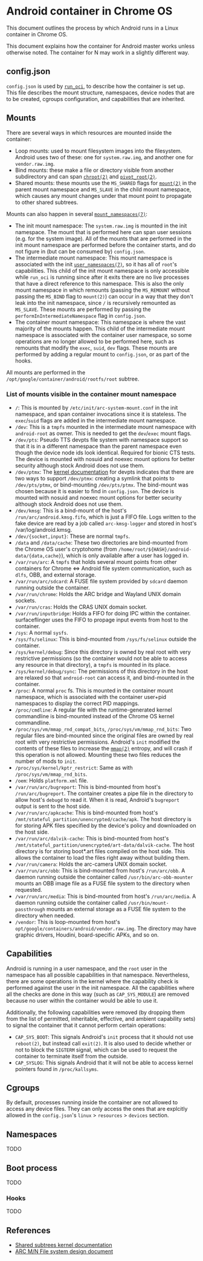 # Android container in Chrome OS

This document outlines the process by which Android runs in a Linux container in
Chrome OS.

This document explains how the container for Android master works unless
otherwise noted. The container for N may work in a slightly different way.

## config.json

`config.json` is used by
[`run_oci`](https://chromium.googlesource.com/chromiumos/platform2/+/master/run_oci/),
to describe how the container is set up. This file describes the mount
structure, namespaces, device nodes that are to be created, cgroups
configuration, and capabilities that are inherited.

## Mounts

There are several ways in which resources are mounted inside the container:

* Loop mounts: used to mount filesystem images into the filesystem. Android uses
  two of these: one for `system.raw.img`, and another one for `vendor.raw.img`.
* Bind mounts: these make a file or directory visible from another subdirectory
  and can span [`chroot(2)`](http://man7.org/linux/man-pages/man2/chroot.2.html)
  and [`pivot_root(2)`](http://man7.org/linux/man-pages/man2/pivot_root.2.html).
* Shared mounts: these mounts use the `MS_SHARED` flags for
  [`mount(2)`](http://man7.org/linux/man-pages/man2/mount.2.html) in the parent
  mount namespace and `MS_SLAVE` in the child mount namespace, which causes any
  mount changes under that mount point to propagate to other shared subtrees.

Mounts can also happen in several
[`mount_namespaces(7)`](http://man7.org/linux/man-pages/man7/mount_namespaces.7.html):

* The init mount namespace: The `system.raw.img` is
  mounted in the init namespace. The mount that is performed here can span
  user sessions (e.g. for the system image). All of the mounts that are
  performed in the init mount namespace are performed before the container
  starts, and do not figure in (but can be consumed by) `config.json`.
* The intermediate mount namespace: This mount namespace is associated with the
  init
  [`user_namespaces(7)`](http://man7.org/linux/man-pages/man7/user_namespaces.7.html),
  so it has all of `root`'s capabilities. This child of the init mount namespace
  is only accessible while `run_oci` is running since after it exits there are
  no live processes that have a direct reference to this namespace. This is also
  the only mount namespace in which remounts (passing the `MS_REMOUNT` without
  passing the `MS_BIND` flag to `mount(2)`) can occur in a way that they don't
  leak into the init namespace, since `/` is recursively remounted as
  `MS_SLAVE`. These mounts are performed by passing the
  `performInIntermediateNamespace` flag in `config.json`.
* The container mount namespace: This namespace is where the vast majority of
  the mounts happen. This child of the intermediate mount namespace is
  associated with the container user namespace, so some operations are no longer
  allowed to be performed here, such as remounts that modify the `exec`, `suid`,
  `dev` flags. These mounts are performed by adding a regular mount to
  `config.json`, or as part of the hooks.

All mounts are performed in the `/opt/google/container/android/rootfs/root`
subtree.

### List of mounts visible in the container mount namespace

* `/`: This is mounted by `/etc/init/arc-system-mount.conf` in
  the init namespace, and span container invocations since it is stateless.
  The `exec`/`suid` flags are added in the intermediate mount namespace.
* `/dev`: This is a `tmpfs` mounted in the intermediate mount namespace with
  `android-root` as owner. This is needed to get the `dev`/`exec` mount flags.
* `/dev/pts`: Pseudo TTS devpts file system with namespace support so that it is
  in a different namespace than the parent namespace even though the device node
  ids look identical. Required for bionic CTS tests. The device is mounted with
  nosuid and noexec mount options for better security although stock Android
  does not use them.
* `/dev/ptmx`: The [kernel
  documentation](https://www.kernel.org/doc/Documentation/filesystems/devpts.txt)
  for devpts indicates that there are two ways to support `/dev/ptmx`: creating
  a symlink that points to `/dev/pts/ptmx`, or bind-mounting `/dev/pts/ptmx`.
  The bind-mount was chosen because it is easier to find in `config.json`. The
  device is mounted with nosuid and noexec mount options for better security
  although stock Android does not use them.
* `/dev/kmsg`: This is a bind-mount of the host's `/run/arc/android.kmsg.fifo`,
  which is just a FIFO file. Logs written to the fake device are read by a job
  called `arc-kmsg-logger` and stored in host's /var/log/android.kmsg.
* `/dev/{socket,input}`: These are normal `tmpfs`.
* `/data` and `/data/cache`: These two directories are bind-mounted from the
  Chrome OS user's cryptohome (from
  `/home/root/${HASH}/android-data/{data,cache}`), which is only available after
  a user has logged in.
* `/var/run/arc`: A `tmpfs` that holds several mount points from other
  containers for Chrome <=> Android file system communication, such as `dlfs`, OBB,
  and external storage.
* `/var/run/arc/sdcard`: A FUSE file system provided by `sdcard` daemon running
  outside the container.
* `/var/run/chrome`: Holds the ARC bridge and Wayland UNIX domain sockets.
* `/var/run/cras`: Holds the CRAS UNIX domain socket.
* `/var/run/inputbridge`: Holds a FIFO for doing IPC within the container.
   surfaceflinger uses the FIFO to propage input events from host to the
   container.
* `/sys`: A normal `sysfs`.
* `/sys/fs/selinux`: This is bind-mounted from `/sys/fs/selinux` outside the
  container.
* `/sys/kernel/debug`: Since this directory is owned by real root with very
  restrictive permissions (so the container would not be able to access any
  resource in that directory), a `tmpfs` is mounted in its place.
* `/sys/kernel/debug/sync`: The permissions of this directory in the host are
  relaxed so that `android-root` can access it, and bind-mounted in the
  container.
* `/proc`: A normal `proc` fs. This is mounted in the container mount namespace,
  which is associated with the container user+pid namespaces to display the
  correct PID mappings.
* `/proc/cmdline`: A regular file with the runtime-generated kernel commandline
  is bind-mounted instead of the Chrome OS kernel commandline.
* `/proc/sys/vm/mmap_rnd_compat_bits`, `/proc/sys/vm/mmap_rnd_bits`: Two regular
  files are bind-mounted since the original files are owned by real root with
  very restrictive permissions. Android's `init` modified the contents of these
  files to increase the
  [`mmap(2)`](http://man7.org/linux/man-pages/man2/mmap.2.html) entropy, and
  will crash if this operation is not allowed. Mounting these two files reduces
  the number of mods to `init`.
* `/proc/sys/kernel/kptr_restrict`: Same as with `/proc/sys/vm/mmap_rnd_bits`.
* `/oem`: Holds `platform.xml` file.
* `/var/run/arc/bugreport`: This is bind-mounted from host's
  `/run/arc/bugreport`. The container creates a pipe file in the directory to
  allow host's `debugd` to read it. When it is read, Android's `bugreport`
  output is sent to the host side.
* `/var/run/arc/apkcache`: This is bind-mounted from host's
  `/mnt/stateful_partition/unencrypted/cache/apk`. The host directory is for
  storing APK files specified by the device's policy and downloaded on the host
  side.
* `/var/run/arc/dalvik-cache`: This is bind-mounted from host's
  `/mnt/stateful_partition/unencrypted/art-data/dalvik-cache`. The host
  directory is for storing boot*.art files compiled on the host side. This
  allows the container to load the files right away without building them.
* `/var/run/camera`: Holds the arc-camera UNIX domain socket.
* `/var/run/arc/obb`: This is bind-mounted from host's `/run/arc/obb`. A daemon
  running outside the container called `/usr/bin/arc-obb-mounter` mounts an OBB
  image file as a FUSE file system to the directory when requested.
* `/var/run/arc/media`: This is bind-mounted from host's `/run/arc/media`. A
  daemon running outside the container called `/usr/bin/mount-passthrough` mounts
  an external storage as a FUSE file system to the directory when needed.
* `/vendor`: This is loop-mounted from host's
  `opt/google/containers/android/vendor.raw.img`. The directory may have graphic
   drivers, Houdini, board-specific APKs, and so on.

## Capabilities

Android is running in a user namespace, and the `root` user in the namespace has
all possible capabilities in that namespace. Nevertheless, there are some
operations in the kernel where the capability check is performed against the
user in the init namespace. All the capabilities where all the checks are done
in this way (such as `CAP_SYS_MODULE`) are removed because no user within the
container would be able to use it.

Additionally, the following capabilities were removed (by dropping them from the
list of permitted, inheritable, effective, and ambient capability sets) to signal
the container that it cannot perform certain operations:

* `CAP_SYS_BOOT`: This signals Android's `init` process that it should not use
  `reboot(2)`, but instead call `exit(2)`. It is also used to decide whether or
  not to block the `SIGTERM` signal, which can be used to request the container
  to terminate itself from the outside.
* `CAP_SYSLOG`: This signals Android that it will not be able to access kernel
  pointers found in `/proc/kallsyms`.

## Cgroups

By default, processes running inside the container are not allowed to access any
device files. They can only access the ones that are explcitly allowed in the
`config.json`'s `linux` > `resources` > `devices` section.

## Namespaces

TODO

## Boot process

TODO

### Hooks

TODO

## References

* [Shared subtrees kernel documentation](
  https://www.kernel.org/doc/Documentation/filesystems/sharedsubtree.txt)
* [ARC M/N File system design document](http://go/arc++filesystem)
